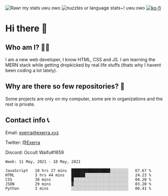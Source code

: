 ![Rawr my stats uwu owo](https://github-readme-stats.vercel.app/api?username=Exerra&show_icons=true&theme=buefy)
![nuzzles ur language stats~! uwu owo](https://github-readme-stats.vercel.app/api/top-langs/?username=Exerra&layout=compact)
[![ko-fi](https://www.ko-fi.com/img/githubbutton_sm.svg)](https://ko-fi.com/X8X130H96)
# Hi there 👋
## Who am I? 🙋‍♀️
I am a new web developer, I know HTML, CSS and JS. I am learning the MERN stack while getting dropkicked by real life stuffs (thats why I havent been coding a lot lately).
## Why are there so few repositories? 🤔
Some projects are only on my computer, some are in organizations and the rest is private.
## Contact info 📞
Email: [exerra@exerra.xyz](mailto:exerra@exerra.xyz)

Twitter: [@Exerra](https://twitter.com/exerra)

Discord: Occult Waifu#1659

<!--START_SECTION:waka-->
```text
Week: 11 May, 2021 - 18 May, 2021

JavaScript   10 hrs 27 mins  █████████████████░░░░░░░░   67.67 % 
HTML         3 hrs 44 mins   ██████░░░░░░░░░░░░░░░░░░░   24.23 % 
CSS          38 mins         █░░░░░░░░░░░░░░░░░░░░░░░░   04.20 % 
JSON         29 mins         ▓░░░░░░░░░░░░░░░░░░░░░░░░   03.20 % 
Python       3 mins          ░░░░░░░░░░░░░░░░░░░░░░░░░   00.41 % 
```
<!--END_SECTION:waka-->

